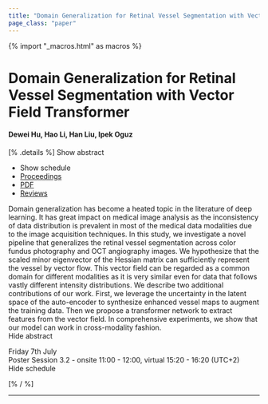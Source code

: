 ```yaml
---
title: "Domain Generalization for Retinal Vessel Segmentation with Vector Field Transformer"
page_class: "paper"
---
```


{% import "_macros.html" as macros %}

# Domain Generalization for Retinal Vessel Segmentation with Vector Field Transformer

#### Dewei Hu, Hao Li, Han Liu, Ipek Oguz

[% .details %]
<a class="toggle_visibility" data-selector=".abstract" data-level="3">Show abstract</a>
- <a class="toggle_visibility" data-selector=".schedule" data-level="3">Show schedule</a>
- <a href="">Proceedings</a>
- <a href="https://openreview.net/pdf?id=mB_V8ThxY8Z">PDF</a>
- <a href="https://openreview.net/forum?id=mB_V8ThxY8Z">Reviews</a>

<p>
    <span class="abstract">
        Domain generalization has become a heated topic in the literature of deep learning. It has great impact on medical image analysis as the inconsistency of data distribution is prevalent in most of the medical data modalities due to the image acquisition techniques. In this study, we investigate a novel pipeline that generalizes the retinal vessel segmentation across color fundus photography and OCT angiography images. We hypothesize that the scaled minor eigenvector of the Hessian matrix can sufficiently represent the vessel by vector flow. This vector field can be regarded as a common domain for different modalities as it is very similar even for data that follows vastly different intensity distributions. We describe two additional contributions of our work. First, we leverage the uncertainty in the latent space of the auto-encoder to synthesize enhanced vessel maps to augment the training data. Then we propose a transformer network to extract features from the vector field. In comprehensive experiments, we show that our model can work in cross-modality fashion.
        <br>
        <span class="actions"><a class="toggle_visibility" data-level="2">Hide abstract</a></span>
    </span>
</p>

<p>
    <span class="schedule">
        Friday 7th July<br>Poster Session 3.2 - onsite 11:00 - 12:00, virtual 15:20 - 16:20 (UTC+2)
        <br>
        <span class="actions"><a class="toggle_visibility" data-level="2">Hide schedule</a></span>
    </span>
</p>

[% / %]


---
<!-- { macros.presentation('', '', 720, 450) } -->
